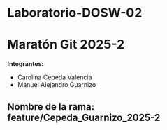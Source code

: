 # Laboratorio-DOSW-02
# Maratón Git 2025-2

**Integrantes:**
- Carolina Cepeda Valencia
- Manuel Alejandro Guarnizo

**Nombre de la rama:** feature/Cepeda_Guarnizo_2025-2
---